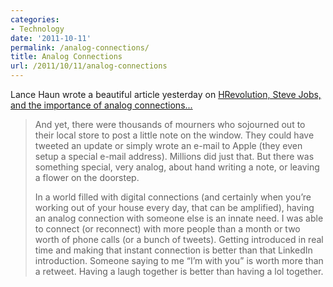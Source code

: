 ```yaml
---
categories:
- Technology
date: '2011-10-11'
permalink: /analog-connections/
title: Analog Connections
url: /2011/10/11/analog-connections
---
```


Lance Haun wrote a beautiful article yesterday on <a href="http://rehaul.com/an-hrevolution-journey-the-challenge-and-connection/">HRevolution, Steve Jobs, and the importance of analog connections...</a>

<blockquote>And yet, there were thousands of mourners who sojourned out to their local store to post a little note on the window. They could have tweeted an update or simply wrote an e-mail to Apple (they even setup a special e-mail address). Millions did just that. But there was something special, very analog, about hand writing a note, or leaving a flower on the doorstep.

In a world filled with digital connections (and certainly when you’re working out of your house every day, that can be amplified), having an analog connection with someone else is an innate need. I was able to connect (or reconnect) with more people than a month or two worth of phone calls (or a bunch of tweets). Getting introduced in real time and making that instant connection is better than that LinkedIn introduction. Someone saying to me “I’m with you” is worth more than a retweet. Having a laugh together is better than having a lol together.</blockquote>